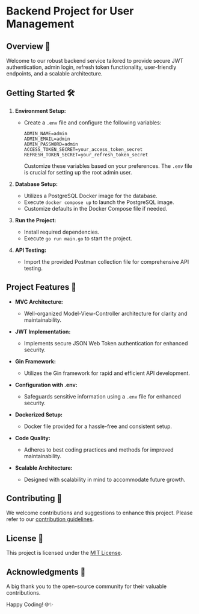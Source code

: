 # Backend Project for User Management

## Overview 🚀

Welcome to our robust backend service tailored to provide secure JWT authentication, admin login, refresh token functionality, user-friendly endpoints, and a scalable architecture.

## Getting Started 🛠️

1. **Environment Setup:**
   - Create a `.env` file and configure the following variables:
     ```env
     ADMIN_NAME=admin
     ADMIN_EMAIL=admin
     ADMIN_PASSWORD=admin
     ACCESS_TOKEN_SECRET=your_access_token_secret
     REFRESH_TOKEN_SECRET=your_refresh_token_secret
     ```
     Customize these variables based on your preferences. The `.env` file is crucial for setting up the root admin user.

2. **Database Setup:**
   - Utilizes a PostgreSQL Docker image for the database.
   - Execute `docker compose up` to launch the PostgreSQL image.
   - Customize defaults in the Docker Compose file if needed.

3. **Run the Project:**
   - Install required dependencies.
   - Execute `go run main.go` to start the project.

4. **API Testing:**
   - Import the provided Postman collection file for comprehensive API testing.

## Project Features 🌟

- **MVC Architecture:**
  - Well-organized Model-View-Controller architecture for clarity and maintainability.

- **JWT Implementation:**
  - Implements secure JSON Web Token authentication for enhanced security.

- **Gin Framework:**
  - Utilizes the Gin framework for rapid and efficient API development.

- **Configuration with .env:**
  - Safeguards sensitive information using a `.env` file for enhanced security.

- **Dockerized Setup:**
  - Docker file provided for a hassle-free and consistent setup.

- **Code Quality:**
  - Adheres to best coding practices and methods for improved maintainability.

- **Scalable Architecture:**
  - Designed with scalability in mind to accommodate future growth.

## Contributing 🤝

We welcome contributions and suggestions to enhance this project. Please refer to our [contribution guidelines](CONTRIBUTING.md).

## License 📄

This project is licensed under the [MIT License](LICENSE).

## Acknowledgments 🙌

A big thank you to the open-source community for their valuable contributions.

Happy Coding! 🌐✨